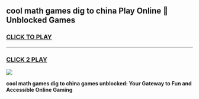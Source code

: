 
## cool math games dig to china Play Online 👋 Unblocked Games
<h3>
<a href="https://news.freeplayer.one?title=cool_math_games_dig_to_china&ref=17CMG">CLICK TO PLAY</a></h3>
<hr>

<h3>
<a href="https://news.freeplayer.one?title=cool_math_games_dig_to_china&ref=17CMG">CLICK 2 PLAY</a>
  
</h3>

<a href="https://news.freeplayer.one?title=cool_math_games_dig_to_china&ref=17CMG/"><img src="https://clearcache.store/games.png"></a>


**cool math games dig to china games unblocked: Your Gateway to Fun and Accessible Online Gaming**
